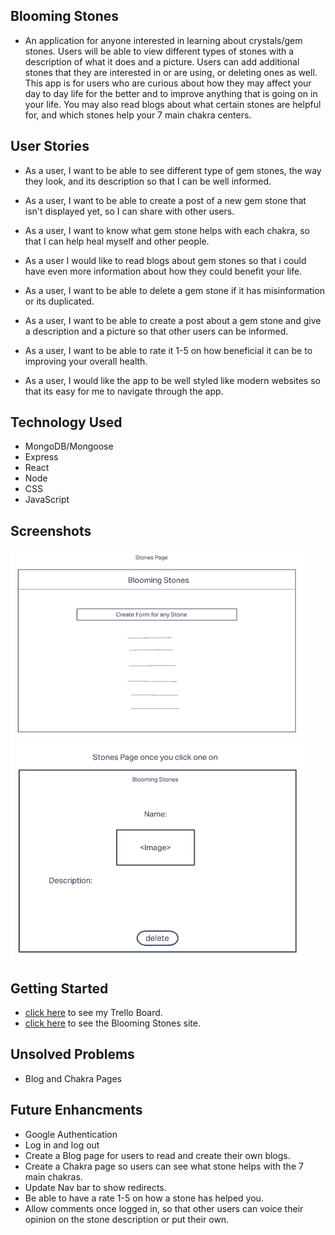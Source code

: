 ## Blooming Stones
 - An application for anyone interested in learning about crystals/gem stones. Users will be able to view different types of stones with a description of what it does and a picture. Users can add additional stones that they are interested in or are using, or deleting ones as well. This app is for users who are curious about how they may affect your day to day life for the better and to improve anything that is going on in your life. You may also read blogs about what certain stones are helpful for, and which stones help your 7 main chakra centers.

## User Stories
- As a user, I want to be able to see different type of gem stones, the way they look, and its description so that I can be well informed.

- As a user, I want to be able to create a post of a new gem stone that isn't displayed yet, so I can share with other users.

- As a user, I want to know what gem stone helps with each chakra, so that I can help heal myself and other people.

- As a user I would like to read blogs about gem stones so that i could have even more information about how they could benefit your life.

- As a user, I want to be able to delete a gem stone if it has misinformation or its duplicated.

- As a user, I want to be able to create a post about a gem stone and give a description and a picture so that other users can be informed.

- As a user, I want to be able to rate it 1-5 on how beneficial it can be to improving your overall health.

- As a user, I would like the app to be well styled like modern websites so that its easy for me to navigate through the app.

## Technology Used
- MongoDB/Mongoose
- Express
- React
- Node
- CSS
- JavaScript

## Screenshots
![wireframe screenshot](assets/Screen%20Shot%202022-09-05%20at%2011.05.22%20AM.png)
![wireframe screenshot](assets/Screen%20Shot%202022-09-05%20at%2011.07.30%20AM.png)

## Getting Started
- [click here](https://trello.com/b/S9DVpx27/project-3) to see my Trello Board.
- [click here]() to see the Blooming Stones site.

## Unsolved Problems
- Blog and Chakra Pages

## Future Enhancments
- Google Authentication
- Log in and log out
- Create a Blog page for users to read and create their own blogs.
- Create a Chakra page so users can see what stone helps with the 7 main chakras.
- Update Nav bar to show redirects.
- Be able to have a rate 1-5 on how a stone has helped you.
- Allow comments once logged in, so that other users can voice their opinion on the stone description or put their own.

